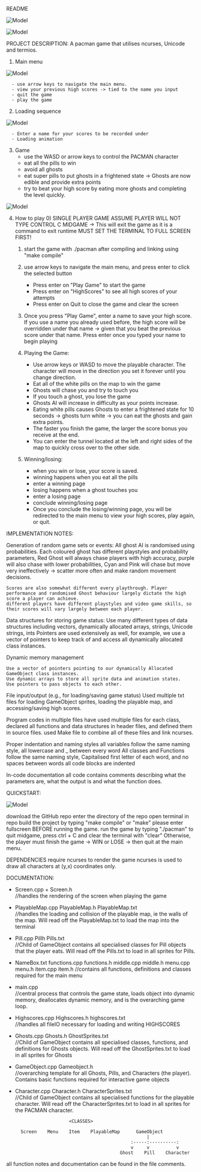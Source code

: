 README

![Model](https://raw.githubusercontent.com/bobblet11/Pacman-Project/master/pacmangit3.png)


![Model](https://raw.githubusercontent.com/bobblet11/Pacman-Project/master/pacmangit6.png)




PROJECT DESCRIPTION:
  A pacman game that utilises ncurses, Unicode and termios. 
  1. Main menu

![Model](https://raw.githubusercontent.com/bobblet11/Pacman-Project/master/pacmangit2.png)

      - use arrow keys to navigate the main menu.
      - view your previous high scores -> tied to the name you input
      - quit the game
      - play the game

  2. Loading sequence

![Model](https://raw.githubusercontent.com/bobblet11/Pacman-Project/master/pacmangit5.png)

      - Enter a name for your scores to be recorded under
      - Loading animation

  3. Game
       - use the WASD or arrow keys to control the PACMAN character
       - eat all the pills to win
       - avoid all ghosts
       - eat super pills to put ghosts in a frightened state -> Ghosts are now edible and provide extra points
       - try to beat your high score by eating more ghosts and completing the level quickly.

![Model](https://raw.githubusercontent.com/bobblet11/Pacman-Project/master/pacmangit4.png)


  4. How to play
      0) SINGLE PLAYER GAME
         ASSUME PLAYER WILL NOT TYPE CONTROL C MIDGAME -> This will exit the game as it is a command to exit runtime
         MUST SET THE TERMINAL TO FULL SCREEN FIRST!
      1) start the game with ./pacman after compiling and linking using "make compile"

      2) use arrow keys to navigate the main menu, and press enter to click the selected button
            - Press enter on "Play Game" to start the game
            - Press enter on "HighScores" to see all high scores of your attempts
            - Press enter on Quit to close the game and clear the screen

      3) Once you press "Play Game", enter a name to save your high score. If you use a name you already used before, 
         the high score will be overridden under    that name -> given that you beat the previous score under that name.
         Press enter once you typed your name to begin playing

      4) Playing the Game:
         - Use arrow keys or WASD to move the playable character. The character will move in the direction you set it forever until you change direction.
         - Eat all of the white pills on the map to win the game
         - Ghosts will chase you and try to touch you
         - If you touch a ghost, you lose the game
         - Ghosts AI will increase in difficulty as your points increase.
         - Eating white pills causes Ghosts to enter a frightened state for 10 seconds -> ghosts turn white -> you can eat the ghosts and gain extra points.
         - The faster you finish the game, the larger the score bonus you receive at the end.
         - You can enter the tunnel located at the left and right sides of the map to quickly cross over to the other side.

      5) Winning/losing:
          - when you win or lose, your score is saved.
          - winning happens when you eat all the pills
           - enter a winning page
          - losing happens when a ghost touches you
           - enter a losing page
          - conclude winning/losing page
          - Once you conclude the losing/winning page, you will be redirected to the main menu to view your high scores, play again, or quit.


IMPLEMENTATION NOTES:

Generation of random game sets or events:
    All ghost AI is randomised using probabilities. Each coloured ghost has different playstyles and probability parameters,
    Red Ghost will always chase players with high accuracy, purple will also chase with lower probabilities, 
    Cyan and Pink will chase but move very ineffectively -> scatter more often and make random movement decisions.
    
    Scores are also somewhat different every playthrough. Player performance and randomised Ghost behaviour largely dictate the high score a player can achieve.
    different players have different playstyles and video game skills, so their scores will vary largely between each player.


Data structures for storing game status:
    Use many different types of data structures including vectors, dynamically allocated arrays, strings, Unicode strings, ints
    Pointers are used extensively as well, for example, we use a vector of pointers to keep track of and access all dynamically allocated class instances.


Dynamic memory management

    Use a vector of pointers pointing to our dynamically Allocated GameObject class instances.
    Use dynamic arrays to store all sprite data and animation states.
    Use pointers to pass objects to each other.


File input/output (e.g., for loading/saving game status)
    Used multiple txt files for loading GameObject sprites, loading the playable map, and accessing/saving high scores.


Program codes in multiple files
    have used multiple files for each class, declared all functions and data structures in header files, and defined them in source files.
    used Make file to combine all of these files and link ncurses.


Proper indentation and naming styles
     all variables follow the same naming style, all lowercase and _ between every word
     All classes and Functions follow the same naming style, Capitalised first letter of each word, and no spaces between words
     all code blocks are indented


In-code documentation
    all code contains comments describing what the parameters are, what the output is and what the function does.


QUICKSTART:

![Model](https://raw.githubusercontent.com/bobblet11/Pacman-Project/master/pacmangit1.png)

  download the GitHub repo
  enter the directory of the repo
  open terminal in repo
  build the project by typing "make compile" or "make"
  please enter fullscreen BEFORE running the game.
  run the game by typing "./pacman"
  to quit midgame, press ctrl + C and clear the terminal with "clear"
  Otherwise, the player must finish the game -> WIN or LOSE -> then quit at the main menu.


DEPENDENCIES
  require ncurses to render the game
  ncurses is used to draw all characters at (y,x) coordinates only.


DOCUMENTATION:
- Screen.cpp + Screen.h                                                     
//handles the rendering of the screen when playing the game

- PlayableMap.cpp PlayableMap.h PlayableMap.txt                             
//handles the loading and collision of the playable map, ie the walls of the map. Will read off the PlayableMap.txt to load the map into the terminal

- Pill.cpp Pillh Pills.txt                                                  
//Child of GameObject contains all specialised classes for Pill objects that the player eats. Will read off the Pills.txt to load in all sprites for Pills.

- NameBox.txt functions.cpp functions.h middle.cpp middle.h menu.cpp menu.h item.cpp item.h
//contains all functions, definitions and classes required for the main menu

- main.cpp                                                                  
//central process that controls the game state, loads object into dynamic memory, deallocates dynamic memory, and is the overarching game loop.

- Highscores.cpp Highscores.h highscores.txt                                
//handles all fileIO necessary for loading and writing HIGHSCORES

- Ghosts.cpp Ghosts.h GhostSprites.txt                                      
//Child of GameObject contains all specialised classes, functions, and definitions for Ghosts objects. Will read off the GhostSprites.txt to load in all sprites for Ghosts

- GameObject.cpp Gameobject.h                                               
//overarching template for all Ghosts, Pills, and Characters (the player). Contains basic functions required for interactive game objects

- Character.cpp Character.h CharacterSprites.txt                            
//Child of GameObject contains all specialised functions for the playable character. Will read off the CharacterSprites.txt to load in all sprites for the PACMAN character.



                          <CLASSES>
                       
        Screen    Menu    Item    PlayableMap      GameObject
                                                       |
                                                 :-----:----------:
                                                 v     v          v    
                                             Ghost    Pill    Character



 all function notes and documentation can be found in the file comments.
